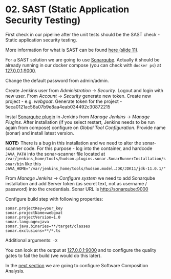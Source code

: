 # 02. SAST (Static Application Security Testing)

First check in our pipeline after the unit tests should be the SAST check - Static application security testing.

More information for what is SAST can be found [here (slide 11)](https://docs.google.com/presentation/d/1nGWB1q7tkUvmdDNXC60dL9y9ywFfGHnMqkAJzBAww1M/edit?usp=sharing).

For a SAST solution we are going to use [Sonarqube](https://www.sonarsource.com/products/sonarqube/).
Actually it should be already running in our docker compose (you can check with `docker ps`) at [127.0.0.1:9000](http://127.0.0.1:9000).

Change the default password from admin/admin.

Create Jenkins user from *Administration* -> *Security*.
Logout and login with new user.
From *Account* -> *Security* generate new token.
Create new project - e.g. *webgoat*.
Generate token for the project - 5eca0121ac56a07b9e8aa4eab034492c30872215

Instal [Sonarqube plugin](https://plugins.jenkins.io/sonar/) in Jenkins from *Manage Jenkins* -> *Manage Plugins*.
After installation (if you select restart, Jenkins needs to be run again from compose) configure on *Global Tool Configuration*.
Provide name (sonar) and install latest version.

**NOTE:** There is a bug in this installation and we need to alter the sonar-scanner code.
For this purpose - log into the container, and hardcode `JAVA_PATH` into the sonar-scanner file located at `/var/jenkins_home/tools/hudson.plugins.sonar.SonarRunnerInstallation/sonar/bin` like this `JAVA_HOME="/var/jenkins_home/tools/hudson.model.JDK/JDK11/jdk-11.0.1/"`

From *Manage Jenkins* -> *Configure system* we need to add Sonarqube installation and add Server token (as secret text, not as username / password) into the credentials.
Sonar URL is <http://sonarqube:9000>

Configure build step with following properties:

```properties
sonar.projectKey=your_key
sonar.projectName=webgoat
sonar.projectVersion=1.0
sonar.language=java
sonar.java.binaries=**/target/classes
sonar.exclusions=**/*.ts
```

Additional arguments: `-X`

You can look at the output at [127.0.0.1:9000](http://127.0.0.1:900) and to configure the quality gates to fail the build (we would do this later).

In the [next section](../03-add-SCA/README.md) we are going to configure Software Composition Analysis.
